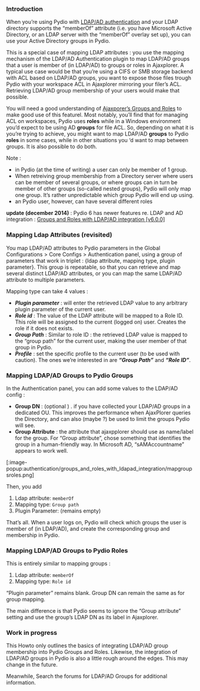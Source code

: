 ### Introduction
When you’re using Pydio with [LDAP/AD authentication](https://pyd.io/administrator/configuring-global-parameters/setup-authentication-driver/binding-to-an-ldapad-server/) and your LDAP directory supports the “memberOf” attribute (i.e. you have Microsoft Active Directory, or an LDAP server with the “memberOf” overlay set up), you can use your Active Directory groups in Pydio.

This is a special case of mapping LDAP attributes : you use the mapping mechanism of the LDAP/AD Authentication plugin to map LDAP/AD groups that a user is member of (in LDAP/AD) to groups or roles in Ajaxplorer. A typical use case would be that you’re using a CIFS or SMB storage backend with ACL based on LDAP/AD groups, you want to expose those files trough Pydio with your workspace ACL in Ajaxplorer mirroring your filer’s ACL. Retrieving LDAP/AD group membership of your users would make that possible.

You will need a good understanding of [Ajaxporer’s Groups and Roles](https://pyd.io/administrator/users-managements-roles/inheritance-groups-and-users-roles/) to make good use of this featurel. Most notably, you’ll find that for managing ACL on workspaces, Pydio uses **roles** while in a Windows environment you’d expect to be using AD **groups** for file ACL. So, depending on what it is you’re trying to achieve, you might want to map  LDAP/AD **groups** to  Pydio **roles** in some cases, while in other situations you ‘d want to map between groups.
It is also  possible to do both.

Note :

+ in Pydio (at the time of writing) a user can only be member of 1 group.
+ When retreiving group membership from a Directory server where users can be member of several groups, or where groups can in turn be member of other groups (so-called nested groups), Pydio will only map one group.
It’s rather unpredictable which group Pydio will end up using.
+ an Pydio user, however, can have several different roles
 

**update (december 2014)** : Pydio 6 has newer features re. LDAP and AD integration : [Groups and Roles with LDAP/AD integration [v6.0.0]](https://pyd.io/groups-and-roles-with-ldapad-integration-v6-0-0/)

 

 

### Mapping Ldap Attributes (revisited)
You map LDAP/AD attributes to Pydio parameters in the Global Configurations > Core Configs > Authentication panel, using a group of parameters  that work in triplet : {ldap attribute, mapping type, plugin parameter}. This group is repeatable, so that you can retrieve and map several distinct LDAP/AD attributes, or you can map the same LDAP/AD attribute to multiple parameters.

Mapping type can take 4 values :

+ **_Plugin parameter_** : will enter the retrieved LDAP value to any arbitrary plugin parameter of the current user.
+ **_Role id_** : The value of the LDAP attribute will be mapped to a Role ID. This role will be assigned to the current (logged on) user. Creates the role if it does not exists.
+ **_Group Path_** : Similar to role ID : the retrieved LDAP value is mapped to the “group path” for the current user, making the user member of that group in Pydio.
+ **_Profile_** : set the specific profile to the current user (to be used with caution).
The ones we’re interested in are **_“Group Path”_** and **_“Role ID”_**.

 

### Mapping LDAP/AD Groups to Pydio Groups
In the Authentication panel, you can add some values to the LDAP/AD config :

+ **Group DN** : (optional ) .  if you have collected your LDAP/AD groups in a dedicated OU. This improves the performance when AjaxPlorer queries the Directory, and can also (maybe ?) be used to limit the groups Pydio will see.
+ **Group Attribute** : the attribute that ajaxpplorer should use as name/label for the group.
For “Group attribute”, chose something that identifies the group in a human-friendly way. In Microsoft AD, “sAMAccountname” appears to work well.

[:image-popup:authentication/groups_and_roles_with_ldapad_integration/mapgroupsroles.png]

Then, you add

1. Ldap attribute: `memberOf`
2. Mapping type: `Group path`
3. Plugin Parameter:  (remains empty)
 

That’s all.
When a user logs on, Pydio will check which groups the user is member of (in LDAP/AD), and create the corresponding group and membership in Pydio.

 

### Mapping LDAP/AD Groups to Pydio Roles
This is entirely similar to mapping groups :

1. Ldap attribute: `memberOf`
2. Mapping type: `Role id`

“Plugin parameter” remains blank. Group DN can remain the same as for group mapping.

The main difference is that Pydio seems to ignore the “Group attribute” setting and use the group’s LDAP DN as its label in Ajaxplorer.

### Work in progress
This Howto only outlines the basics of integrating LDAP/AD group membership into Pydio Groups and Roles.
Likewise, the integration of LDAP/AD groups in Pydio is also a little rough around the edges. This may change in the future.

Meanwhile, Search the forums for LDAP/AD Groups for additional information.